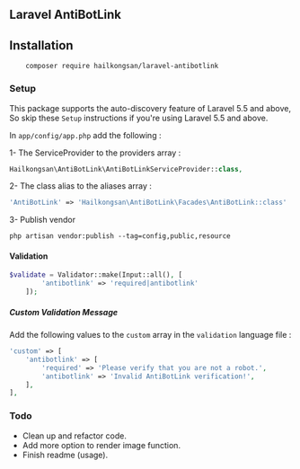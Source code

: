 ## Laravel AntiBotLink

## Installation

```
	composer require hailkongsan/laravel-antibotlink
```

### Setup
This package supports the auto-discovery feature of Laravel 5.5 and above, So skip these `Setup` instructions if you're using Laravel 5.5 and above.

In `app/config/app.php` add the following :

1- The ServiceProvider to the providers array :

```php
Hailkongsan\AntiBotLink\AntiBotLinkServiceProvider::class,

```

2- The class alias to the aliases array :
```php
'AntiBotLink' => 'Hailkongsan\AntiBotLink\Facades\AntiBotLink::class'
```
3- Publish vendor

```shell
php artisan vendor:publish --tag=config,public,resource
```

#### Validation
```php
$validate = Validator::make(Input::all(), [
		'antibotlink' => 'required|antibotlink'
	]);
```
##### Custom Validation Message
Add the following values to the `custom` array in the `validation` language file :

```php
'custom' => [
    'antibotlink' => [
        'required' => 'Please verify that you are not a robot.',
        'antibotlink' => 'Invalid AntiBotLink verification!',
    ],
],
```
### Todo
* Clean up and refactor code.
* Add more option to render image function.
* Finish readme (usage).